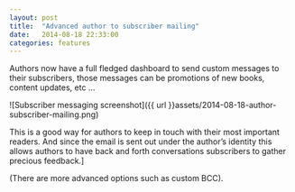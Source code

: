 ```yaml
---
layout: post
title:  "Advanced author to subscriber mailing"
date:   2014-08-18 22:33:00
categories: features
---
```

Authors now have a full fledged dashboard to send custom messages to their subscribers, those messages can be promotions of new books, content updates, etc …

<!-- more -->

![Subscriber messaging screenshot]({{ url }}assets/2014-08-18-author-subscriber-mailing.png)

This is a good way for authors to keep in touch with their most important readers. And since the email is sent out under the author’s identity this allows authors to have back and forth conversations subscribers to gather precious feedback.]

(There are more advanced options such as custom BCC).
